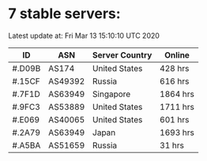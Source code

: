 # 7 stable servers:

Latest update at: Fri Mar 13 15:10:10 UTC 2020

| ID | ASN | Server Country | Online |
| -- | --- | -------------- | ------ |
| #.D09B | AS174 | United States | 428 hrs |
| #.15CF | AS49392 | Russia | 616 hrs |
| #.7F1D | AS63949 | Singapore | 1864 hrs |
| #.9FC3 | AS53889 | United States | 1711 hrs |
| #.E069 | AS40065 | United States | 601 hrs |
| #.2A79 | AS63949 | Japan | 1693 hrs |
| #.A5BA | AS51659 | Russia | 31 hrs |

